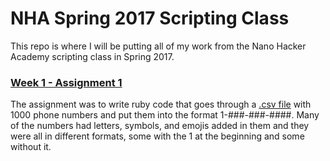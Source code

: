 # NHA Spring 2017 Scripting Class
This repo is where I will be putting all of my work from the Nano Hacker Academy scripting class in Spring 2017.
### [Week 1 - Assignment 1](https://github.com/thebluecat5445/Scripting-NHA-Spring-2017/blob/Week-1/malformedTelephoneNumbers.rb)
The assignment was to write ruby code that goes through a [.csv file](https://github.com/thebluecat5445/Scripting-NHA-Spring-2017/blob/Week-1/import_telephone_numbers.csv) with 1000 phone numbers and put them into the format 1-###-###-####. Many of the numbers had letters, symbols, and emojis added in them and they were all in different formats, some with the 1 at the beginning and some without it.
